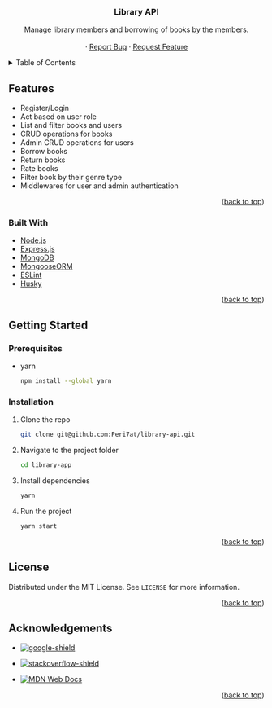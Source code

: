<div id="top"></div>

<!-- PROJECT LOGO -->
<br />
<div align="center">
  <a href="https://github.com/Peri7at/library-api">
  </a>

  <h3 align="center">Library API</h3>

  <p align="center">
    Manage library members and borrowing of books by the members. <br />
    <br />
    ·
    <a href="https://github.com/Peri7at/library-api/issues">Report Bug</a>
    ·
    <a href="https://github.com/Peri7at/library-api/issues">Request Feature</a>
  </p>
</div>

<!-- TABLE OF CONTENTS -->
<details>
  <summary>Table of Contents</summary>
  <ol>
    <li>
      <ul>
      <li><a href="#features">Features</a></li>
        <li><a href="#built-with">Built With</a></li>
      </ul>
    </li>
    <li>
      <a href="#getting-started">Getting Started</a>
      <ul>
        <li><a href="#prerequisites">Prerequisites</a></li>
        <li><a href="#installation">Installation</a></li>
      </ul>
    </li>
    <li><a href="#license">License</a></li>
    <li><a href="#acknowledgments">Acknowledgments</a></li>
  </ol>
</details>

## Features

- Register/Login
- Act based on user role
- List and filter books and users
- CRUD operations for books
- Admin CRUD operations for users
- Borrow books
- Return books
- Rate books
- Filter book by their genre type
- Middlewares for user and admin authentication

<p align="right">(<a href="#top">back to top</a>)</p>

### Built With

- [Node.js](https://nodejs.org/en/)
- [Express.js](https://expressjs.com/)
- [MongoDB](https://www.mongodb.com/)
- [MongooseORM](https://mongoosejs.com)
- [ESLint](https://eslint.org/)
- [Husky](https://github.com/typicode/husky)

<p align="right">(<a href="#top">back to top</a>)</p>

<!-- GETTING STARTED -->

## Getting Started

### Prerequisites

- yarn
  ```sh
  npm install --global yarn
  ```

### Installation

1. Clone the repo
   ```sh
   git clone git@github.com:Peri7at/library-api.git
   ```
2. Navigate to the project folder

   ```sh
   cd library-app
   ```

3. Install dependencies
   ```sh
   yarn
   ```
4. Run the project
   ```sh
   yarn start
   ```

<p align="right">(<a href="#top">back to top</a>)</p>

<!-- LICENSE -->

## License

Distributed under the MIT License. See `LICENSE` for more information.

<p align="right">(<a href="#top">back to top</a>)</p>

<!-- ACKNOWLEDGEMENTS -->

## Acknowledgements

- [![google-shield]][google-url]
- [![stackoverflow-shield]][stackoverflow-url]
- [![MDN Web Docs]][mdn-url]

  <!-- MARKDOWN LINKS & IMAGES -->
  <!-- https://www.markdownguide.org/basic-syntax/#reference-style-links -->

  [google-shield]: https://img.shields.io/badge/google-4285F4?style=for-the-badge&logo=google&logoColor=white
  [google-url]: https://www.google.com/
  [stackoverflow-shield]: https://img.shields.io/badge/-stackoverflow-E34F26?style=for-the-badge&logo=stackoverflow&logoColor=white
  [stackoverflow-url]: https://www.stackoverflow.com/
  [nodejs-shield]: https://img.shields.io/badge/-Nodejs-black?style=flat-square&logo=Node.js
  [nodejs-url]: https://nodejs.org/en/
  [react-shield]: https://img.shields.io/badge/-React-black?style=flat-square&logo=react
  [react-url]: https://reactjs.org/
  [mongodb-shield]: https://img.shields.io/badge/-MongoDB-black?style=flat-square&logo=mongodb
  [mongodb-url]: https://www.mongodb.com/
  [express-shield]: https://img.shields.io/badge/-express-black.svg?style=flat-square&logo=express
  [express-url]: https://expressjs.com/
  [git-shield]: https://img.shields.io/badge/-Git-black?style=flat-square&logo=git
  [git-url]: https://git-scm.com/
  [github-shield]: https://img.shields.io/badge/-GitHub-181717?style=flat-square&logo=github
  [github-url]: https://github.com/

<p align="right">(<a href="#top">back to top</a>)</p>

<!-- MARKDOWN LINKS & IMAGES -->
<!-- https://www.markdownguide.org/basic-syntax/#reference-style-links -->

[stackoverflow-shield]: https://img.shields.io/badge/-stackoverflow-E34F26?style=for-the-badge&logo=stackoverflow&logoColor=white
[stackoverflow-url]: https://www.stackoverflow.com/
[mdn web docs]: https://img.shields.io/badge/MDN_Web_Docs-black?style=for-the-badge&logo=mdnwebdocs&logoColor=white
[mdn-url]: https://developer.mozilla.org/en-US/
[npm]: https://img.shields.io/badge/NPM-%23000000.svg?style=for-the-badge&logo=npm&logoColor=white
[npm-url]: https://www.npmjs.com/
